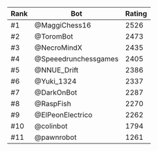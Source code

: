 Rank|Bot|Rating
---|---|---
#1|@MaggiChess16|2526
#2|@ToromBot|2473
#3|@NecroMindX|2435
#4|@Speeedrunchessgames|2405
#5|@NNUE_Drift|2386
#6|@Yuki_1324|2337
#7|@DarkOnBot|2287
#8|@RaspFish|2270
#9|@ElPeonElectrico|2262
#10|@colinbot|1794
#11|@pawnrobot|1261
